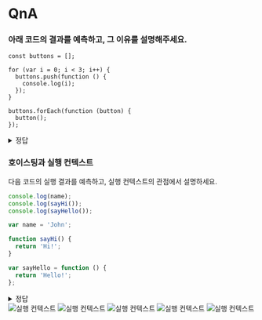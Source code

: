 # QnA

### 아래 코드의 결과를 예측하고, 그 이유를 설명해주세요.

```
const buttons = [];

for (var i = 0; i < 3; i++) {
  buttons.push(function () {
    console.log(i);
  });
}

buttons.forEach(function (button) {
  button();
});

```

<details>
<summary>정답</summary>

3, 3, 3
클로저~

</details>

### 호이스팅과 실행 컨텍스트

다음 코드의 실행 결과를 예측하고, 실행 컨텍스트의 관점에서 설명하세요.

```javascript
console.log(name);
console.log(sayHi());
console.log(sayHello());

var name = 'John';

function sayHi() {
  return 'Hi!';
}

var sayHello = function () {
  return 'Hello!';
};
```

<details>
<summary>정답</summary>

실행 결과:

```
undefined
"Hi!"
TypeError: sayHello is not a function
```

</details>

<img src="2324-1.jpg" alt="실행 컨텍스트" />
<img src="2324-2.jpg" alt="실행 컨텍스트" />
<img src="2324-3.jpg" alt="실행 컨텍스트" />
<img src="2324-4.jpg" alt="실행 컨텍스트" />
<img src="2324-5.jpg" alt="실행 컨텍스트" />
